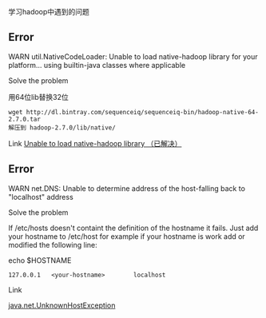 学习hadoop中遇到的问题

## Error ##

WARN util.NativeCodeLoader: Unable to load native-hadoop library for your platform… 
using builtin-java classes where applicable

Solve the problem

用64位lib替换32位
```
wget http://dl.bintray.com/sequenceiq/sequenceiq-bin/hadoop-native-64-2.7.0.tar
解压到 hadoop-2.7.0/lib/native/
```
Link
[Unable to load native-hadoop library （已解决）](http://www.chinahadoop.cn/classroom/5/thread/43)


## Error ##

WARN net.DNS: Unable to determine address of the host-falling back to "localhost" address

Solve the problem

If /etc/hosts doesn't containt the definition of the hostname it fails. Just add your hostname to /etc/host for example 
if your hostname is work add or modified the following line:

echo $HOSTNAME

```
127.0.0.1   <your-hostname>        localhost
```
Link

[java.net.UnknownHostException](https://stackoverflow.com/questions/4969156/java-net-unknownhostexception)


